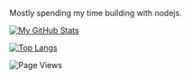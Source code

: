Mostly spending my time building with nodejs.

[![My GitHub Stats](https://github-readme-stats.vercel.app/api/?username=averagess&count_private=true&theme=tokyonight&showicons=true)]()

[![Top Langs](https://github-readme-stats.vercel.app/api/top-langs/?username=averagess&layout=compact&theme=tokyonight)]()

![Page Views](https://komarev.com/ghpvc/?username=Averagess)
<!--
**Averagess/Averagess** is a ✨ _special_ ✨ repository because its `README.md` (this file) appears on your GitHub profile.

Here are some ideas to get you started:

- 🔭 I’m currently working on ...
- 🌱 I’m currently learning ...
- 👯 I’m looking to collaborate on ...
- 🤔 I’m looking for help with ...
- 💬 Ask me about ...
- 📫 How to reach me: ...
- 😄 Pronouns: ...
- ⚡ Fun fact: ...
-->
